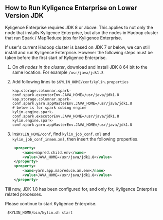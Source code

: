 ## How to Run Kyligence Enterprise on Lower Version JDK

Kyligence Enterprise requires JDK 8 or above. This applies to not only the node that installs Kyligence Enterprise, but also the nodes in Hadoop cluster that run Spark / MapReduce jobs for Kyligence Enterprise.

If user's current Hadoop cluster is based on JDK 7 or below, we can still install and run Kyligence Enterprise. However the following steps must be taken before the first start of Kyligence Enterprise.

1. On *all nodes in the cluster*, download and install JDK 8 64 bit to the same location. For example `/usr/java/jdk1.8`

2. Add following lines to `$KYLIN_HOME/conf/kylin.properties`

   ```properties
   kap.storage.columnar.spark-conf.spark.executorEnv.JAVA_HOME=/usr/java/jdk1.8
   kap.storage.columnar.spark-conf.spark.yarn.appMasterEnv.JAVA_HOME=/usr/java/jdk1.8
   # below is for spark cubing engine
   kylin.engine.spark-conf.spark.executorEnv.JAVA_HOME=/usr/java/jdk1.8
   kylin.engine.spark-conf.spark.yarn.appMasterEnv.JAVA_HOME=/usr/java/jdk1.8
   ```

3. In`$KYLIN_HOME/conf`, find `kylin_job_conf.xml` and `kylin_job_conf_inmem.xml`, then insert the following properties.

  ```xml
      <property>
          <name>mapred.child.env</name>
          <value>JAVA_HOME=/usr/java/jdk1.8</value>
      </property>
      <property>
          <name>yarn.app.mapreduce.am.env</name>
          <value>JAVA_HOME=/usr/java/jdk1.8</value>
      </property>
  ```

Till now, JDK 1.8 has been configured for, and only for, Kyligence Enterprise related processes.

Please continue to start Kyligence Enterprise.

```shell
 $KYLIN_HOME/bin/kylin.sh start
```